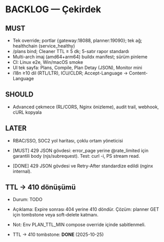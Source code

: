 ﻿# BACKLOG — Çekirdek
## MUST
- Tek override; portlar {gateway:18088, planner:19090}; tek ağ; healthchain (service_healthy)
- /plans bind; Cleaner TTL ≥ 5 dk; 5-satır rapor standardı
- Multi-arch imaj (amd64+arm64) buildx manifest; sürüm pinleme
- CI: Linux e2e, Win/macOS smoke
- UI tek sayfa: Plans, Compile, Plan Detay (JSON), Monitor mini
- i18n ≥10 dil (RTL/LTR), ICU/CLDR; Accept-Language → Content-Language
## SHOULD
- Advanced çekmece (RL/CORS, Nginx önizleme), audit trail, webhook, cURL kopyala
## LATER
- RBAC/SSO, SOC2 yol haritası, çoklu ortam yöneticisi

- [MUST] 429 JSON gövdesi: error_page yerine @rate_limited için garantili body (njs/subrequest). Test: curl -i, PS stream read. 

- [DONE] 429 JSON gövdesi ve Retry-After standardize edildi (nginx internal).

## TTL → 410 dönüşümü
- Durum: TODO
- Açıklama: Expire sonrası 404 yerine 410 döndür. Çözüm: planner GET için tombstone veya soft-delete katmanı.
- Not: Env PLAN_TTL_MIN compose override içinde sabitlenmeli.

- TTL → 410 tombstone: **DONE** (2025-10-25)
